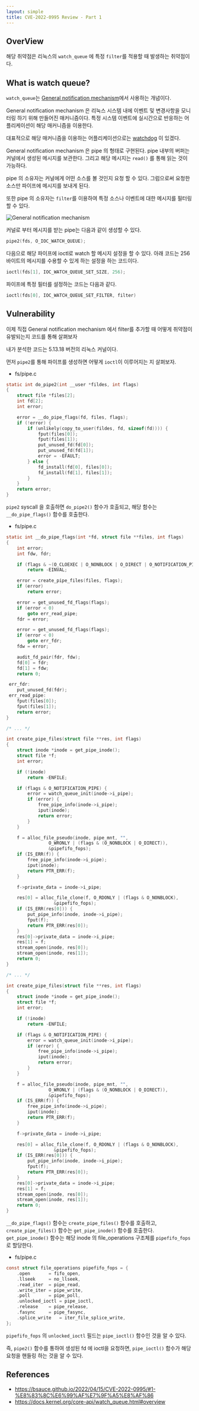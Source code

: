 ```yaml
---
layout: simple
title: CVE-2022-0995 Review - Part 1
---
```


## **OverView**

해당 취약점은 리눅스의 `watch_queue` 에 특정 `filter`를 적용할 때 발생하는 취약점이다. 

## **What is watch queue?**

`watch_queue`는 [General notification mechanism](https://docs.kernel.org/core-api/watch_queue.html#overview)에서 사용하는 개념이다. 

General notification mechanism 은 리눅스 시스템 내에 이벤트 및 변경사항을 모니터링 하기 위해 만들어진 매커니즘이다. 특정 시스템 이벤트에 실시간으로 반응하는 어플리케이션이 해당 매커니즘을 이용한다. 

대표적으로 해당 매커니즘을 이용하는 어플리케이션으로는 [watchdog](https://linux.die.net/man/8/watchdog) 이 있겠다. 

General notification mechanism 은 pipe 의 형태로 구현된다. pipe 내부의 버퍼는 커널에서 생성된 메시지를 보관한다. 그리고 해당 메시지는 `read()` 를 통해 읽는 것이 가능하다. 

pipe 의 소유자는 커널에게 어떤 소스를 볼 것인지 요청 할 수 있다. 그럼으로써 요청한 소스만 파이프에 메시지를 보내게 된다.

또한 pipe 의 소유자는 `filter`를 이용하여 특정 소스나 이벤트에 대한 메시지를 필터링 할 수 있다. 

![General notification mechanism](/assets/img/study/cve_2022_0995/general_notification_mechanism.png)

커널로 부터 메시지를 받는 pipe는 다음과 같이 생성할 수 있다. 

```c
pipe2(fds, O_IOC_WATCH_QUEUE);
```

다음으로 해당 파이프에 ioctl로 watch 할 메시지 설정을 할 수 있다. 아래 코드는 256바이트의 메시지를 수용할 수 있게 하는 설정을 하는 코드이다. 

```c
ioctl(fds[1], IOC_WATCH_QUEUE_SET_SIZE, 256);
```

파이프에 특정 필터를 설정하는 코드는 다음과 같다. 

```c
ioctl(fds[0], IOC_WATCH_QUEUE_SET_FILTER, filter) 
```

## **Vulnerability**

이제 직접 General notification mechanism 에서 filter를 추가할 때 어떻게 취약점이 유발되는지 코드를 통해 살펴보자 

내가 분석한 코드는 5.13.18 버전의 리눅스 커널이다. 

먼저 `pipe2`를 통해 파이프를 생성하면 어떻게 `ioctl`이 이루어지는 지 살펴보자.

+ fs/pipe.c

```c
static int do_pipe2(int __user *fildes, int flags)
{
	struct file *files[2];
	int fd[2];
	int error;

	error = __do_pipe_flags(fd, files, flags);
	if (!error) {
		if (unlikely(copy_to_user(fildes, fd, sizeof(fd)))) {
			fput(files[0]);
			fput(files[1]);
			put_unused_fd(fd[0]);
			put_unused_fd(fd[1]);
			error = -EFAULT;
		} else {
			fd_install(fd[0], files[0]);
			fd_install(fd[1], files[1]);
		}
	}
	return error;
}
```

`pipe2` syscall 을 호출하면 `do_pipe2()` 함수가 호출되고, 해당 함수는 `__do_pipe_flags()` 함수를 호출한다. 

+ fs/pipe.c

```c
static int __do_pipe_flags(int *fd, struct file **files, int flags)
{
	int error;
	int fdw, fdr;

	if (flags & ~(O_CLOEXEC | O_NONBLOCK | O_DIRECT | O_NOTIFICATION_PIPE))
		return -EINVAL;

	error = create_pipe_files(files, flags);
	if (error)
		return error;

	error = get_unused_fd_flags(flags);
	if (error < 0)
		goto err_read_pipe;
	fdr = error;

	error = get_unused_fd_flags(flags);
	if (error < 0)
		goto err_fdr;
	fdw = error;

	audit_fd_pair(fdr, fdw);
	fd[0] = fdr;
	fd[1] = fdw;
	return 0;

 err_fdr:
	put_unused_fd(fdr);
 err_read_pipe:
	fput(files[0]);
	fput(files[1]);
	return error;
}

/* ... */

int create_pipe_files(struct file **res, int flags)
{
	struct inode *inode = get_pipe_inode();
	struct file *f;
	int error;

	if (!inode)
		return -ENFILE;

	if (flags & O_NOTIFICATION_PIPE) {
		error = watch_queue_init(inode->i_pipe);
		if (error) {
			free_pipe_info(inode->i_pipe);
			iput(inode);
			return error;
		}
	}

	f = alloc_file_pseudo(inode, pipe_mnt, "",
				O_WRONLY | (flags & (O_NONBLOCK | O_DIRECT)),
				&pipefifo_fops);
	if (IS_ERR(f)) {
		free_pipe_info(inode->i_pipe);
		iput(inode);
		return PTR_ERR(f);
	}

	f->private_data = inode->i_pipe;

	res[0] = alloc_file_clone(f, O_RDONLY | (flags & O_NONBLOCK),
				  &pipefifo_fops);
	if (IS_ERR(res[0])) {
		put_pipe_info(inode, inode->i_pipe);
		fput(f);
		return PTR_ERR(res[0]);
	}
	res[0]->private_data = inode->i_pipe;
	res[1] = f;
	stream_open(inode, res[0]);
	stream_open(inode, res[1]);
	return 0;
}

/* ... */

int create_pipe_files(struct file **res, int flags)
{
	struct inode *inode = get_pipe_inode();
	struct file *f;
	int error;

	if (!inode)
		return -ENFILE;

	if (flags & O_NOTIFICATION_PIPE) {
		error = watch_queue_init(inode->i_pipe);
		if (error) {
			free_pipe_info(inode->i_pipe);
			iput(inode);
			return error;
		}
	}

	f = alloc_file_pseudo(inode, pipe_mnt, "",
				O_WRONLY | (flags & (O_NONBLOCK | O_DIRECT)),
				&pipefifo_fops);
	if (IS_ERR(f)) {
		free_pipe_info(inode->i_pipe);
		iput(inode);
		return PTR_ERR(f);
	}

	f->private_data = inode->i_pipe;

	res[0] = alloc_file_clone(f, O_RDONLY | (flags & O_NONBLOCK),
				  &pipefifo_fops);
	if (IS_ERR(res[0])) {
		put_pipe_info(inode, inode->i_pipe);
		fput(f);
		return PTR_ERR(res[0]);
	}
	res[0]->private_data = inode->i_pipe;
	res[1] = f;
	stream_open(inode, res[0]);
	stream_open(inode, res[1]);
	return 0;
}
```

`__do_pipe_flags()` 함수는 `create_pipe_files()` 함수를 호출하고, `create_pipe_files()` 함수는 `get_pipe_inode()` 함수를 호출한다. `get_pipe_inode()` 함수는 해당 inode 의 file_operations 구조체를 `pipefifo_fops` 로 할당한다. 

+ fs/pipe.c

```c
const struct file_operations pipefifo_fops = {
	.open		= fifo_open,
	.llseek		= no_llseek,
	.read_iter	= pipe_read,
	.write_iter	= pipe_write,
	.poll		= pipe_poll,
	.unlocked_ioctl	= pipe_ioctl,
	.release	= pipe_release,
	.fasync		= pipe_fasync,
	.splice_write	= iter_file_splice_write,
};
```

`pipefifo_fops` 의 `unlocked_ioctl` 필드는 `pipe_ioctl()` 함수인 것을 알 수 있다. 

즉, `pipe2()` 함수를 통하여 생성된 fd 에 ioctl을 요청하면, `pipe_ioctl()` 함수가 해당 요청을 핸들링 하는 것을 알 수 있다. 

## **References**

+ <https://bsauce.github.io/2022/04/15/CVE-2022-0995/#1-%E8%83%8C%E6%99%AF%E7%9F%A5%E8%AF%86>
+ <https://docs.kernel.org/core-api/watch_queue.html#overview>